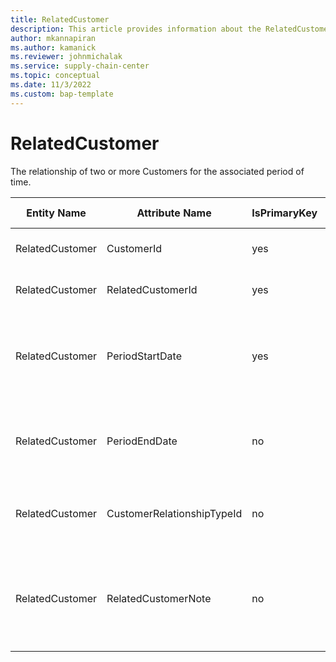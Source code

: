 ```yaml
---
title: RelatedCustomer
description: This article provides information about the RelatedCustomer entity.
author: mkannapiran
ms.author: kamanick
ms.reviewer: johnmichalak
ms.service: supply-chain-center
ms.topic: conceptual
ms.date: 11/3/2022
ms.custom: bap-template
---
```


# RelatedCustomer

The relationship of two or more Customers for the associated period of time.

| **Entity Name** | **Attribute Name** | **IsPrimaryKey** | **Data Type** | **Data Length** | **Description** |
| --- | --- | --- | --- | --- | --- |
| RelatedCustomer | CustomerId | yes | string | 36 | The unique identifier of a Customer. |
| RelatedCustomer | RelatedCustomerId | yes | string | 36 | The unique identifier of a Customer. |
| RelatedCustomer | PeriodStartDate | yes | date | 8 | The period start date for which the customer relationship is effective. |
| RelatedCustomer | PeriodEndDate | no | date | 8 | The period end date for which the customer relationship is effective. |
| RelatedCustomer | CustomerRelationshipTypeId | no | string | 36 | The unique identifier of a Household Relationship Type. |
| RelatedCustomer | RelatedCustomerNote | no | string | 1024 | A note, comment or additional information regarding the customer relationship.. |
